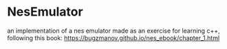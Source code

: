 # NesEmulator

an implementation of a nes emulator made as an exercise for learning c++, following this book: https://bugzmanov.github.io/nes_ebook/chapter_1.html
